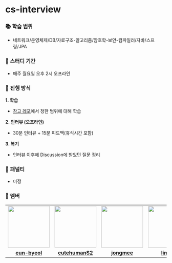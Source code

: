 # cs-interview


### 📚 학습 범위

- 네트워크/운영체제/DB/자료구조-알고리즘/암호학-보안-컴파일러/자바/스프링/JPA

### 📆 스터디 기간

- 매주 월요일 오후 2시 오프라인

### 💎 진행 방식
**1. 학습**
- [참고 레포](https://github.com/ksundong/backend-interview-question)에서 정한 범위에 대해 학습

**2. 인터뷰 (오프라인)**
- 30분 인터뷰 + 15분 피드백(휴식시간 포함)

**3. 복기**
- 인터뷰 이후에 Discussion에 받았던 질문 정리

### 🔨 패널티
- 미정

### 💎 멤버

<table>
 <tr>
    <td align="center"><a href="https://github.com/eun-byeol"><img src="https://avatars.githubusercontent.com/u/62530884?v=4" width="130px;" alt=""></a></td>
    <td align="center"><a href="https://github.com/cutehumanS2"><img src="https://avatars.githubusercontent.com/u/60508828?v=4" width="130px;" alt=""></a></td>
    <td align="center"><a href="https://github.com/jongmee"><img src="https://avatars.githubusercontent.com/u/101439796?v=4" width="130px;" alt=""></a></td>
    <td align="center"><a href="https://github.com/linirini"><img src="https://avatars.githubusercontent.com/u/101927543?v=4" width="130px;" alt=""></a></td>
  </tr>
  <tr>
    <td align="center"><a href="https://github.com/eun-byeol"><b>eun-byeol</b></a></td>
    <td align="center"><a href="https://github.com/cutehumanS2"><b>cutehumanS2</b></a></td>
    <td align="center"><a href="https://github.com/jongmee"><b>jongmee</b></a></td>
    <td align="center"><a href="https://github.com/linirini"><b>linirini</b></a></td>
  </tr>
</table>

<br>
<br>
